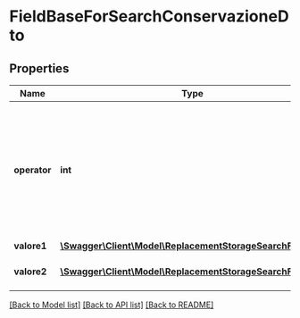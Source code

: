 # FieldBaseForSearchConservazioneDto

## Properties
Name | Type | Description | Notes
------------ | ------------- | ------------- | -------------
**operator** | **int** | Possible values:  0: Non_Impostato  1: Minore  2: Minore_Uguale  3: Uguale  4: Maggiore_Uguale  5: Maggiore  6: Diverso  7: Compreso  8: Nullo  9: Non_Nullo  10: Nullo_o_Zero  11: Non_Nullo_e_Non_Zero  12: Escluso | [optional] 
**valore1** | [**\Swagger\Client\Model\ReplacementStorageSearchFilterDto**](ReplacementStorageSearchFilterDto.md) | The value of this field | [optional] 
**valore2** | [**\Swagger\Client\Model\ReplacementStorageSearchFilterDto**](ReplacementStorageSearchFilterDto.md) | The second value for this field (used only for some operator) | [optional] 

[[Back to Model list]](../README.md#documentation-for-models) [[Back to API list]](../README.md#documentation-for-api-endpoints) [[Back to README]](../README.md)


